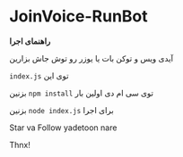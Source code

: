 # JoinVoice-RunBot

**راهنمای اجرا**

آیدی ویس و توکن بات یا یوزر رو توش جاش بزارین

`index.js` توی این

 بزنین `npm install` توی سی ام دی اولین بار
 
 بزنین `node index.js` برای اجرا 
 
 Star va Follow yadetoon nare 
 
 Thnx!
